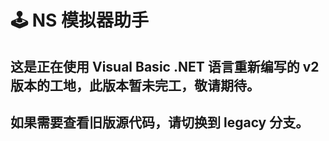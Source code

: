 #  🕹️ NS 模拟器助手

## 这是正在使用 Visual Basic .NET 语言重新编写的 v2 版本的工地，此版本暂未完工，敬请期待。
## 如果需要查看旧版源代码，请切换到 legacy 分支。
